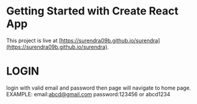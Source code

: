 # Getting Started with Create React App

This project is live at [https://surendra09b.github.io/surendra](https://surendra09b.github.io/surendra).

# LOGIN
login with valid email and password then page will navigate to home page.
EXAMPLE:
    email:abcd@gmail.com
    password:123456 or abcd1234
